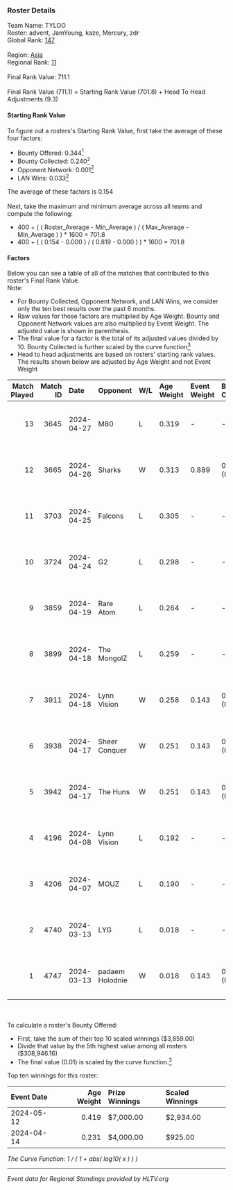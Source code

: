### Roster Details<br />
Team Name: TYLOO<br />
Roster: advent, JamYoung, kaze, Mercury, zdr<br />
Global Rank: [147](../../standings_global_2024_09_06.md)<br />
<br />
Region: [Asia]( ../../standings_asia_2024_09_06.md)<br />
Regional Rank: [11]( ../../standings_asia_2024_09_06.md)<br />
<br />
Final Rank Value:  711.1<br />
<br />
Final Rank Value (711.1) = Starting Rank Value (701.8) + Head To Head Adjustments (9.3)<br />

#### Starting Rank Value<br />
To figure out a rosters's Starting Rank Value, first take the average of these four factors:<br />
- Bounty Offered: 0.344[<sup>1</sup>](#table2)
- Bounty Collected: 0.240[<sup>2</sup>](#table1)
- Opponent Network: 0.001[<sup>2</sup>](#table1)
- LAN Wins: 0.033[<sup>2</sup>](#table1)

The average of these factors is 0.154<br />
<br />
Next, take the maximum and minimum average across all teams and compute the following:<br />
- 400 + ( ( Roster_Average - Min_Average ) / ( Max_Average - Min_Average ) ) * 1600 = 701.8
- 400 + ( ( 0.154 - 0.000 ) / ( 0.819 - 0.000 ) ) * 1600 = 701.8


#### Factors<br />
Below you can see a table of all of the matches that contributed to this roster's Final Rank Value.<br />
Note:<br />

- For Bounty Collected, Opponent Network, and LAN Wins, we consider only the ten best results over the past 6 months.
- Raw values for those factors are multiplied by Age Weight. Bounty and Opponent Network values are also multiplied by Event Weight. The adjusted value is shown in parenthesis.
- The final value for a factor is the total of its adjusted values divided by 10. Bounty Collected is further scaled by the curve function[<sup>3</sup>](#curveFunction)
- Head to head adjustments are based on rosters' starting rank values. The results shown below are adjusted by Age Weight and not Event Weight
<span id="table1"></span><br />


| Match Played | Match ID | Date       | Opponent        | W/L | Age Weight | Event Weight | Bounty Collected | Opponent Network | LAN Wins  | H2H Adj. | Roster                                  |
| -: | -: | :- | :- | :- | :- | :- | :- | :- | :- | -: | :- |
|           13 |     3645 | 2024-04-27 | M80             | L   | 0.319      | -            | -                | -                | -         |    -0.95 | advent, JamYoung, kaze, Mercury, zdr    |
|           12 |     3665 | 2024-04-26 | Sharks          | W   | 0.313      | 0.889        | 0.015 (0.004)    | 0.015 (0.004)    | 1 (0.313) |     5.18 | advent, JamYoung, kaze, Mercury, zdr    |
|           11 |     3703 | 2024-04-25 | Falcons         | L   | 0.305      | -            | -                | -                | -         |    -0.10 | advent, JamYoung, kaze, Mercury, zdr    |
|           10 |     3724 | 2024-04-24 | G2              | L   | 0.298      | -            | -                | -                | -         |    -0.01 | advent, JamYoung, kaze, Mercury, zdr    |
|            9 |     3859 | 2024-04-19 | Rare Atom       | L   | 0.264      | -            | -                | -                | -         |    -2.54 | advent, JamYoung, kaze, Mercury, zdr    |
|            8 |     3899 | 2024-04-18 | The MongolZ     | L   | 0.259      | -            | -                | -                | -         |    -0.02 | advent, JamYoung, kaze, Mercury, zdr    |
|            7 |     3911 | 2024-04-18 | Lynn Vision     | W   | 0.258      | 0.143        | 0.073 (0.003)    | 0.119 (0.004)    | 0 (0.000) |     6.26 | advent, JamYoung, kaze, Mercury, zdr    |
|            6 |     3938 | 2024-04-17 | Sheer Conquer   | W   | 0.251      | 0.143        | 0.000 (0.000)    | 0.010 (0.000)    | 0 (0.000) |     1.79 | advent, JamYoung, kaze, Mercury, zdr    |
|            5 |     3942 | 2024-04-17 | The Huns        | W   | 0.251      | 0.143        | 0.000 (0.000)    | 0.000 (0.000)    | 0 (0.000) |     1.24 | advent, JamYoung, kaze, Mercury, zdr    |
|            4 |     4196 | 2024-04-08 | Lynn Vision     | L   | 0.192      | -            | -                | -                | -         |    -1.37 | advent, JamYoung, kaze, Mercury, zdr    |
|            3 |     4206 | 2024-04-07 | MOUZ            | L   | 0.190      | -            | -                | -                | -         |    -0.01 | advent, JamYoung, kaze, Mercury, zdr    |
|            2 |     4740 | 2024-03-13 | LYG             | L   | 0.018      | -            | -                | -                | -         |    -0.31 | advent, JamYoung, lyrics3, Mercury, zdr |
|            1 |     4747 | 2024-03-13 | padaem Holodnie | W   | 0.018      | 0.143        | 0.000 (0.000)    | 0.000 (0.000)    | 0 (0.000) |     0.09 | advent, JamYoung, lyrics3, Mercury, zdr |

<br />
<span id="table2"></span><br />
To calculate a roster's Bounty Offered:<br />

- First, take the sum of their top 10 scaled winnings ($3,859.00)
- Divide that value by the 5th highest value among all rosters ($308,946.16)
- The final value (0.01) is scaled by the curve function.[<sup>3</sup>](#curveFunction)

Top ten winnings for this roster:<br />

| Event Date | Age Weight | Prize Winnings | Scaled Winnings |
| :- | -: | :- | :- |
| 2024-05-12 |      0.419 | $7,000.00      | $2,934.00       |
| 2024-04-14 |      0.231 | $4,000.00      | $925.00         |


<span id="curveFunction"></span>_The Curve Function: 1 / ( 1 + abs( log10( x ) ) )_<br />

---
_Event data for Regional Standings provided by HLTV.org_<br />
